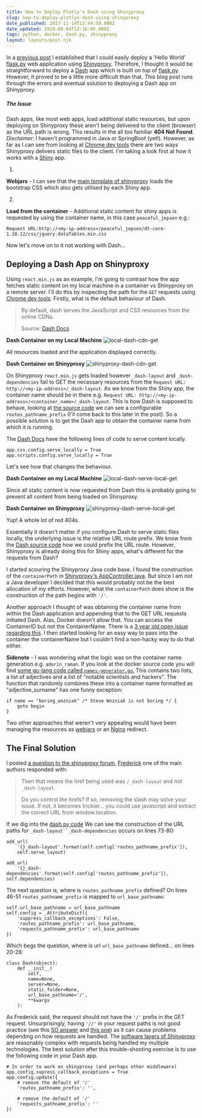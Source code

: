 ```yaml
---
title: How to Deploy Plotly's Dash using Shinyproxy
slug: how-to-deploy-plotlys-dash-using-shinyproxy
date_published: 2017-11-14T13:44:50.000Z
date_updated: 2019-08-04T12:16:05.000Z
tags: python, docker, dash.py, shinyproxy
layout: layouts/post.njk
---
```


In a [previous post](/shiny-containers-with-shinyproxy/#addingadditionalnonshinyapps) I established that I could easily deploy a 'Hello World' [flask.py](http://flask.pocoo.org/) web application using [Shinyproxy](https://www.shinyproxy.io/). Therefore, I thought it would be straightforward to deploy a [Dash](https://plot.ly/dash/) app which is built on top of [flask.py](http://flask.pocoo.org/). However, it proved to be a little more difficult than that. This blog post runs through the errors and eventual solution to deploying a Dash app on Shinyproxy.

##### The Issue

Dash apps, like most web apps, load additional static resources, but upon deploying on Shinyproxy these aren't being delivered to the client (browser) as the URL path is wrong. This results in the all too familiar **404 Not Found**. *Disclaimer*: I haven't programmed in Java or SpringBoot (yet!). However, as far as I can see from looking at [Chrome dev tools](https://developer.chrome.com/devtools) there are two ways Shinyproxy delivers static files to the client. I'm taking a look first at how it works with a [Shiny](https://shiny.rstudio.com/) app.

1. 
**Webjars** - I can see that the [main template of shinyproxy](https://github.com/openanalytics/shinyproxy/blob/master/src/main/resources/templates/app.html) loads the bootstrap CSS which also gets utilised by each Shiny app.

2. 
**Load from the container** - Additional static content for shiny apps is requested by using the container name, in this case `peaceful_jepsen` e.g.:

    Request URL:http://<my-ip-address>/peaceful_jepsen/dt-core-1.10.12/css/jquery.dataTables.min.css
    

Now let's move on to it not working with Dash...

## Deploying a Dash App on Shinyproxy

Using `react.min.js` as an example, I'm going to contrast how the app fetches static content on my local machine in a container vs Shinyproxy on a remote server. I'll do this by inspecting the path for the `GET` requests using [Chrome dev tools](https://developer.chrome.com/devtools). Firstly, what is the default behaviour of Dash.

> By default, dash serves the JavaScript and CSS resources from the online CDNs.
> 
> Source: [Dash Docs](https://plot.ly/dash/external-resources)

**Dash Container on my Local Machine**
![local-dash-cdn-get](/content/images/2017/11/local-dash-cdn-get.png)

All resources loaded and the application displayed correctly.

**Dash Container on Shinyproxy**
![shinyproxy-dash-cdn-get](/content/images/2017/11/shinyproxy-dash-cdn-get.png)

On Shinyproxy `react.min.js` gets loaded however `_dash-layout` and `_dash-dependencies` fail to GET the necessary resources from the `Request URL: http://<my-ip-address>/_dash-layout`. As we know from the Shiny app, the container name should be in there e.g. `Request URL: http://<my-ip-address>/<container_name>/_dash-layout`. This is how Dash is supposed to behave, looking at [the source code](https://github.com/plotly/dash/blob/4ee769d3593d5297602c2bb6faca0eb63884d480/dash/dash.py#L74) we can see a configurable `routes_pathname_prefix` (I'll come back to this later in the post). So a possible solution is to get the Dash app to obtain the container name from which it is running.

The [Dash Docs](https://plot.ly/dash/external-resources) have the following lines of code to serve content locally.

    app.css.config.serve_locally = True
    app.scripts.config.serve_locally = True
    

Let's see how that changes the behaviour.

**Dash Container on my Local Machine**
![local-dash-serve-local-get](/content/images/2017/11/local-dash-serve-local-get.png)

Since all static content is now requested from Dash this is probably going to prevent all content from being loaded on Shinyproxy.

**Dash Container on Shinyproxy**
![shinyproxy-dash-serve-local-get](/content/images/2017/11/shinyproxy-dash-serve-local-get.png)

Yup! A whole lot of red 404s.

Essentially it doesn't matter if you configure Dash to serve static files locally, the underlying issue is the relative URL route prefix. We know from the [Dash source code](https://github.com/plotly/dash/blob/master/dash/dash.py#L50) how we could prefix the URL route. However, Shinyproxy is already doing this for Shiny apps, what's different for the requests from Dash?

I started scouring the Shinyproxy Java code base. I found the construction of the `containerPath` in [Shinyproxy's AppController.java](https://github.com/openanalytics/shinyproxy/blob/f934f108573f1ed1d24a719d9e0815012240e11f/src/main/java/eu/openanalytics/controllers/AppController.java#L74). But since I am not a Java developer I decided that this would probably not be the best allocation of my efforts. However, what the `containerPath` does show is the construction of the path begins with `'/'`.

Another approach I thought of was obtaining the container name from within the Dash application and appending that to the GET URL requests initiated Dash. Alas, Docker doesn't allow that. You can access the ContainerID but not the ContainerName. There is a [3 year old open issue regarding this](https://github.com/moby/moby/issues/8427). I then started looking for an easy way to pass into the container the containerName but I couldn't find a non-hacky way to do that either.

**Sidenote** - I was wondering what the logic was on the container name generation e.g. `adorin_raman`. If you look at the docker source code you will find [some go-lang code called `names-generator.go`.](https://github.com/moby/moby/blob/master/pkg/namesgenerator/names-generator.go) This contains two lists, a list of adjectives and a list of "notable scientists and hackers". The function that randomly combines these into a container name formatted as "adjective_surname" has one funny exception:

    if name == "boring_wozniak" /* Steve Wozniak is not boring */ {
    	goto begin
    }
    

Two other approaches that weren't very appealing would have been managing the resources as [webjars](https://www.webjars.org/) or an [Nginx](https://nginx.org/en/) redirect.

## The Final Solution

I posted [a question to the shinyproxy forum](https://support.openanalytics.eu/t/what-is-the-best-way-of-delivering-static-assets-to-the-client-for-custom-apps/363/5), [Frederick](http://www.fcm-consulting.be/resume.html) one of the main authors responded with:

> Then that means the href being used was `/_dash-layout` and not `_dash-layout`.
> 
> Do you control the hrefs? If so, removing the slash may solve your issue. If not, it becomes trickier… you could use javascript and extract the correct URL from window.location.

If we dig into the [dash.py code](https://github.com/plotly/dash/blob/master/dash/dash.py) We can see the construction of the URL paths for `_dash-layout``_dash-dependencies` occurs on lines 73-80:

    add_url(
        '{}_dash-layout'.format(self.config['routes_pathname_prefix']),
        self.serve_layout)
    
    add_url(
    	'{}_dash-dependencies'.format(self.config['routes_pathname_prefix']), self.dependencies)
    

The next question is, where is `routes_pathname_prefix` defined? On lines 46-51 `routes_pathname_prefix` is mapped to `url_base_pathname`:

    self.url_base_pathname = url_base_pathname
    self.config = _AttributeDict({
        'suppress_callback_exceptions': False,
        'routes_pathname_prefix': url_base_pathname,
        'requests_pathname_prefix': url_base_pathname
    })
    

Which begs the question, where is url `url_base_pathname` defined... on lines 20-28:

    class Dash(object):
        def __init__(
            self,
            name=None,
            server=None,
            static_folder=None,
            url_base_pathname='/',
            **kwargs
        ):
    

As Frederick said, the request should not have the `'/'` prefix in the GET request. Unsurprisingly, having `'//'` in your request paths is not good practice (see this [SO answer](https://stackoverflow.com/a/20524044/3691003) and [this one](https://stackoverflow.com/a/10161264/3691003)) as it can cause problems depending on how requests are handled. The [software layers of Shinyproxy](/shiny-containers-with-shinyproxy/#post-content) are reasonably complex with requests being handled my multiple technologies. The best solution after this trouble-shooting exercise is to use the following code in your Dash app.

    # In order to work on shinyproxy (and perhaps other middleware)
    app.config.supress_callback_exceptions = True
    app.config.update({
        # remove the default of '/'
        'routes_pathname_prefix': '',
    
        # remove the default of '/'
        'requests_pathname_prefix': ''
    })
